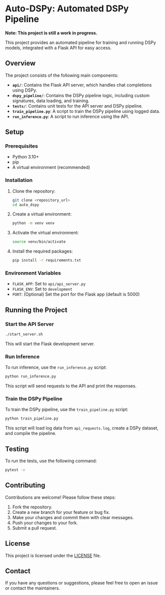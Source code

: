 # Auto-DSPy: Automated DSPy Pipeline

**Note: This project is still a work in progress.**

This project provides an automated pipeline for training and running DSPy models, integrated with a Flask API for easy access.

## Overview

The project consists of the following main components:

-   **`api/`**: Contains the Flask API server, which handles chat completions using DSPy.
-   **`dspy_pipeline/`**: Contains the DSPy pipeline logic, including custom signatures, data loading, and training.
-   **`tests/`**: Contains unit tests for the API server and DSPy pipeline.
-   **`train_pipeline.py`**: A script to train the DSPy pipeline using logged data.
-   **`run_inference.py`**: A script to run inference using the API.

## Setup

### Prerequisites

-   Python 3.10+
-   pip
-   A virtual environment (recommended)

### Installation

1.  Clone the repository:

    ```bash
    git clone <repository_url>
    cd auto_dspy
    ```
2.  Create a virtual environment:

    ```bash
    python -m venv venv
    ```
3.  Activate the virtual environment:

    ```bash
    source venv/bin/activate
    ```
4.  Install the required packages:

    ```bash
    pip install -r requirements.txt
    ```

### Environment Variables

-   `FLASK_APP`: Set to `api/api_server.py`
-   `FLASK_ENV`: Set to `development`
-   `PORT`: (Optional) Set the port for the Flask app (default is 5000)

## Running the Project

### Start the API Server

```bash
./start_server.sh
```

This will start the Flask development server.

### Run Inference

To run inference, use the `run_inference.py` script:

```bash
python run_inference.py
```

This script will send requests to the API and print the responses.

### Train the DSPy Pipeline

To train the DSPy pipeline, use the `train_pipeline.py` script:

```bash
python train_pipeline.py
```

This script will load log data from `api_requests.log`, create a DSPy dataset, and compile the pipeline.

## Testing

To run the tests, use the following command:

```bash
pytest -v
```

## Contributing

Contributions are welcome! Please follow these steps:

1.  Fork the repository.
2.  Create a new branch for your feature or bug fix.
3.  Make your changes and commit them with clear messages.
4.  Push your changes to your fork.
5.  Submit a pull request.

## License

This project is licensed under the [LICENSE](LICENSE) file.

## Contact

If you have any questions or suggestions, please feel free to open an issue or contact the maintainers.
